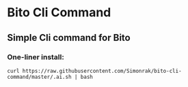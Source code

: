 # Bito Cli Command
## Simple Cli command for Bito
### One-liner install:
    curl https://raw.githubusercontent.com/Simonrak/bito-cli-command/master/.ai.sh | bash
